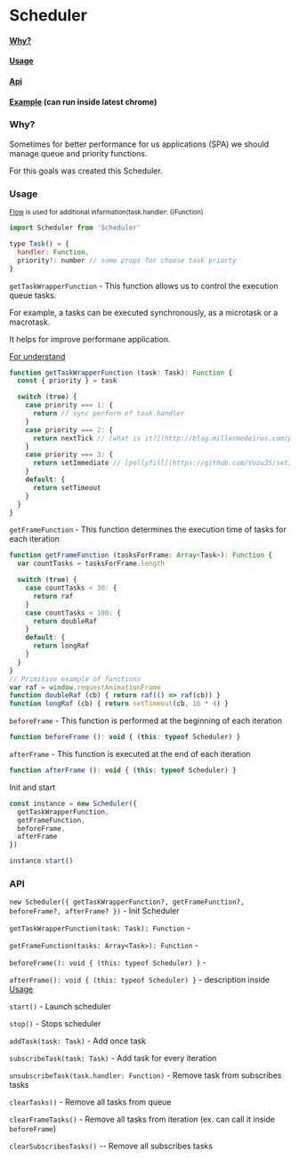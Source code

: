 # Scheduler

#### [Why?](#user-conten()t-why-1)
#### [Usage](#user-content-usage-1)
#### [Api](#user-content()-api-1)
#### [Example](https://gist.github.com/AStaroverov/ddface9819748924d609105d97331826) (can run inside latest chrome)


### Why?

Sometimes for better performance for us applications (SPA) we should manage queue and priority functions.

For this goals was created this Scheduler.

### Usage
<sup>[Flow](https://flow.org/) is used for additional information(task.handler: ()Function)</sup>

```javascript
import Scheduler from 'Scheduler'

type Task() = {
  handler: Function,
  priority?: number // some props for choose task priorty
}
```


``getTaskWrapperFunction`` - This function allows us to control the execution queue tasks.

For example, a tasks can be executed synchronously, as a microtask or a macrotask.

It helps for improve performane application.

[For understand](https://jakearchibald.com/2015/tasks-microtasks-queues-and-schedules/)
```javascript
function getTaskWrapperFunction (task: Task): Function {
  const { priority } = task

  switch (true) {
    case priority === 1: {
      return // sync perform of task.handler
    }
    case priority === 2: {
      return nextTick // [what is it?](http://blog.millermedeiros.com/promise-nexttick/)
    }
    case priority === 3: {
      return setImmediate // [pollyfill](https://github.com/YuzuJS/setImmediate)
    }
    default: {
      return setTimeout
    }
  }
}
```


``getFrameFunction`` - This function determines the execution time of tasks for each iteration
```javascript
function getFrameFunction (tasksForFrame: Array<Task>): Function {
  var countTasks = tasksForFrame.length

  switch (true) {
    case countTasks < 30: {
      return raf
    }
    case countTasks < 100: {
      return doubleRaf
    }
    default: {
      return longRaf
    }
  }
}
// Primitive example of functions
var raf = window.requestAnimationFrame
function doubleRaf (cb) { return raf(() => raf(cb)) }
function longRaf (cb) { return setTimeout(cb, 16 * 4) }
```


``beforeFrame`` - This function is performed at the beginning of each iteration
```javascript
function beforeFrame (): void { (this: typeof Scheduler) }
```

``afterFrame`` - This function is executed at the end of each iteration
```javascript
function afterFrame (): void { (this: typeof Scheduler) }
```

Init and start
```javascript
const instance = new Scheduler({
  getTaskWrapperFunction,
  getFrameFunction,
  beforeFrame,
  afterFrame
})

instance.start()
```

### API
``new Scheduler({ getTaskWrapperFunction?, getFrameFunction?, beforeFrame?, afterFrame? })`` - Init Scheduler

``getTaskWrapperFunction(task: Task): Function`` -

``getFrameFunction(tasks: Array<Task>): Function`` -

``beforeFrame(): void { (this: typeof Scheduler) }`` -

``afterFrame(): void { (this: typeof Scheduler) }`` - description inside [Usage](#user-content-usage-1)

``start()`` - Launch scheduler

``stop()`` - Stops scheduler

``addTask(task: Task)`` - Add once task

``subscribeTask(task: Task)`` - Add task for every iteration

``unsubscribeTask(task.handler: Function)`` - Remove task from subscribes tasks

``clearTasks()`` - Remove all tasks from queue

``clearFrameTasks()`` - Remove all tasks from iteration (ex. can call it inside ``beforeFrame``)

``clearSubscribesTasks()`` -- Remove all subscribes tasks
